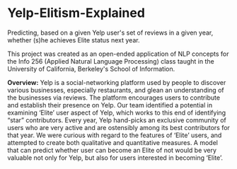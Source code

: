 # Yelp-Elitism-Explained
Predicting, based on a given Yelp user's set of reviews in a given year, whether (s)he achieves Elite status next year.

This project was created as an open-ended application of NLP concepts for the Info 256 (Applied Natural Language Processing) class taught in the University of California, Berkeley's School of Information.

__Overview:__ Yelp is a social-networking platform used by people to discover various businesses, especially restaurants, and glean an understanding of the businesses via reviews. The platform encourages users to contribute and establish their presence on Yelp. Our team identified a potential in examining ‘Elite’ user aspect of Yelp, which works to this end of identifying “star” contributors. Every year, Yelp hand-picks an exclusive community of users who are very active and are ostensibly among its best contributors for that year. We were curious with regard to the features of ‘Elite’ users, and attempted to create both qualitative and quantitative measures. A model that can predict whether user can become an Elite of not would be very valuable not only for Yelp, but also for users interested in becoming ‘Elite’.

